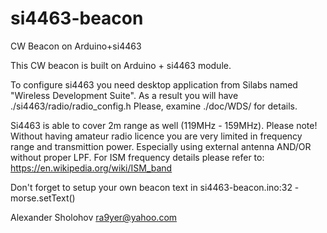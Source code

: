 # si4463-beacon
CW Beacon on Arduino+si4463

This CW beacon is built on Arduino + si4463 module.

To configure si4463 you need desktop application from Silabs named "Wireless Development Suite".
As a result you will have ./si4463/radio/radio_config.h 
Please, examine ./doc/WDS/ for details.


Si4463 is able to cover 2m range as well (119MHz - 159MHz).
Please note! Without having amateur radio licence you are very limited in frequency range and transmittion power. Especially using external antenna AND/OR without proper LPF.
For ISM frequency details please refer to: https://en.wikipedia.org/wiki/ISM_band

Don't forget to setup your own beacon text in si4463-beacon.ino:32 - morse.setText() 


Alexander Sholohov <ra9yer@yahoo.com>
